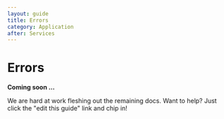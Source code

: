 ```yaml
---
layout: guide
title: Errors
category: Application
after: Services
---
```


# Errors

**Coming soon ...**

We are hard at work fleshing out the remaining docs. Want to help? Just click
the "edit this guide" link and chip in!
